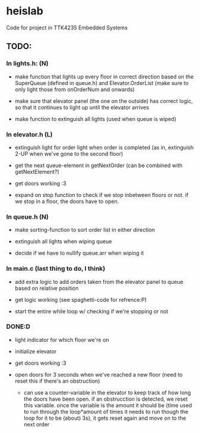 # heislab
Code for project in TTK4235 Embedded Systems

## TODO:
### In lights.h: (N)
* make function that lights up every floor in correct direction based on the SuperQueue (defined in queue.h) and Elevator.OrderList (make sure to only light those from onOrderNum and onwards)

* make sure that elevator panel (the one on the outside) has correct logic, so that it continues to light up until the elevator arrives

* make function to extinguish all lights (used when queue is wiped)


### In elevator.h (L)

* extinguish light for order light when order is completed (as in, extinguish 2-UP when we've gone to the second floor)

* get the next queue-element in getNextOrder (can be combined with getNextElement?)

* get doors working :3

* expand on stop function to check if we stop inbetween floors or not. if we stop in a floor, the doors have to open.


### In queue.h (N)
* make sorting-function to sort order list in either direction

* extinguish all lights when wiping queue

* decide if we have to nullify queue.arr when wiping it


### In main.c (last thing to do, I think)
* add extra logic to add orders taken from the elevator panel to queue based on relative position

* get logic working (see spaghetti-code for refrence:P)

* start the entire while loop w/ checking if we're stopping or not


### DONE:D
* light indicator for which floor we're on

* initialize elevator

* get doors working :3

* open doors for 3 seconds when we've reached a new floor (need to reset this if there's an obstruction)
    * can use a counter-variable in the elevator to keep track of how long the doors have been open. if an obstrucction is detected, we reset this variable. once the variable is the amount it should be (time used to run through the loop*amount of times it needs to run though the loop for it to be (about) 3s), it gets reset again and move on to the next order